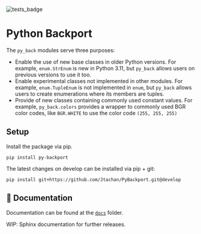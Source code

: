 ![tests_badge](https://github.com/Jtachan/PyBackport/actions/workflows/unittests.yml/badge.svg)

# Python Backport

The `py_back` modules serve three purposes:

* Enable the use of new base classes in older Python versions. For example, `enum.StrEnum` is new in Python 3.11, but `py_back` allows users on previous versions to use it too.
* Enable experimental classes not implemented in other modules. For example, `enum.TupleEnum` is not implemented in `enum`, but `py_back` allows users to create enumerations where its members are tuples.
* Provide of new classes containing commonly used constant values. For example, `py_back.colors` provides a wrapper to commonly used BGR color codes, like `BGR.WHITE` to use the color code `(255, 255, 255)`


## Setup

Install the package via pip.

```shell
pip install py-backport
```

The latest changes on develop can be installed via pip + git:
```shell
pip install git+https://github.com/Jtachan/PyBackport.git@develop
```

## 📖 Documentation

Documentation can be found at the [`docs`](https://github.com/Jtachan/PyBaseExtension/blob/main/docs/index.md) folder.

WIP: Sphinx documentation for further releases.
